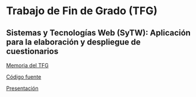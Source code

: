 Trabajo de Fin de Grado (TFG)
=============================

Sistemas y Tecnologías Web (SyTW): Aplicación para la elaboración y despliegue de cuestionarios
---------------------------------

[Memoria del TFG](http://jjlabrador.github.io/TFG-SyTW/index.html)

[Código fuente](https://github.com/jjlabrador/ruql/tree/master)

[Presentación](https://github.com/jjlabrador/Presentacion-TFG-SyTW)
